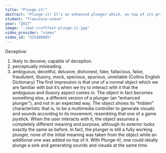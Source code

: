 ```yaml
---
title: "Plunge-it!"
abstract: "Plunge-it! It’s an enhanced plunger which, on top of its primary function, can also act as a sound/animation controller. Developed to be completely wireless, it can be placed on to any flat surface and used for different applications."
student: "francesco-soave"
year: "2017"
image: "./mat-cruftfest-plunge-it.jpg"
video_provider: "vimeo"
video_id: "325409885"
---
```

Deceptive:
 1. likely to deceive; capable of deception.
 2. perceptually misleading.
 3. ambiguous, deceitful, delusive, dishonest, fake, fallacious, false, fraudulent, illusory, mock, specious, spurious, unreliable
(Collins English Dictionary)
The first impression is that one of a normal object which we are familiar with but it’s when we try to interact with it that the ambiguous and illusory aspect comes in. The object in fact becomes something else, a different version of a plunger (an “enhanced plunger”), and not in an expected way.
The object shows its “hidden” characteristic that is, to be a multimedia controller to generate visuals and sounds according to its movement, resembling that one of a game joystick. When the user interacts with it, the object assumes a completely different meaning and purpose, although its exterior looks exactly the same as before. In fact, the plunger is still a fully working plunger, none of the initial meaning was taken from the object while an additional one was added on top of it. With Plunge-it!, one could ideally plunge a sink and generating sounds and visuals at the same time.